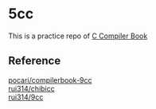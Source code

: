 5cc
====

This is a practice repo of [C Compiler Book](https://www.sigbus.info/compilerbook)

## Reference
[pocari/compilerbook-9cc](https://github.com/pocari/compilerbook-9cc)  
[rui314/chibicc](https://github.com/rui314/chibicc)  
[rui314/9cc](https://github.com/rui314/9cc)  